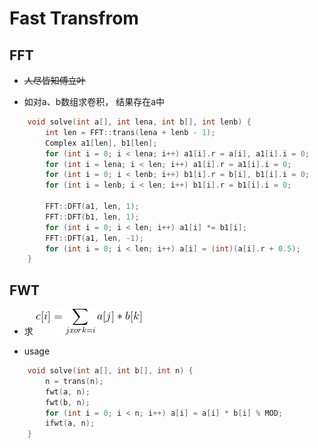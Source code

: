 # Fast Transfrom

## FFT

* <del> 人尽皆知傅立叶 </del>

* 如对a、b数组求卷积， 结果存在a中

```cpp
    void solve(int a[], int lena, int b[], int lenb) {
        int len = FFT::trans(lena + lenb - 1);
        Complex a1[len], b1[len];
        for (int i = 0; i < lena; i++) a1[i].r = a[i], a1[i].i = 0;
        for (int i = lena; i < len; i++) a1[i].r = a1[i].i = 0;
        for (int i = 0; i < lenb; i++) b1[i].r = b[i], b1[i].i = 0;
        for (int i = lenb; i < len; i++) b1[i].r = b1[i].i = 0;

        FFT::DFT(a1, len, 1);
        FFT::DFT(b1, len, 1);
        for (int i = 0; i < len; i++) a1[i] *= b1[i];
        FFT::DFT(a1, len, -1);
        for (int i = 0; i < len; i++) a[i] = (int)(a[i].r + 0.5);
    }
```

## FWT

* 求 <img src="FastWalshTransform.png">

* usage

```cpp
    void solve(int a[], int b[], int n) {
        n = trans(n);
        fwt(a, n);
        fwt(b, n);
        for (int i = 0; i < n; i++) a[i] = a[i] * b[i] % MOD;
        ifwt(a, n);
    }
```
